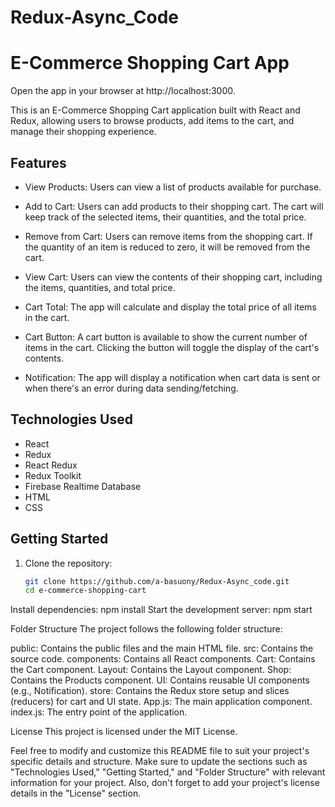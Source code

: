 # Redux-Async_Code
# E-Commerce Shopping Cart App

Open the app in your browser at http://localhost:3000.

This is an E-Commerce Shopping Cart application built with React and Redux, allowing users to browse products, add items to the cart, and manage their shopping experience.

## Features

- View Products: Users can view a list of products available for purchase.

- Add to Cart: Users can add products to their shopping cart. The cart will keep track of the selected items, their quantities, and the total price.

- Remove from Cart: Users can remove items from the shopping cart. If the quantity of an item is reduced to zero, it will be removed from the cart.

- View Cart: Users can view the contents of their shopping cart, including the items, quantities, and total price.

- Cart Total: The app will calculate and display the total price of all items in the cart.

- Cart Button: A cart button is available to show the current number of items in the cart. Clicking the button will toggle the display of the cart's contents.

- Notification: The app will display a notification when cart data is sent or when there's an error during data sending/fetching.

## Technologies Used

- React
- Redux
- React Redux
- Redux Toolkit
- Firebase Realtime Database
- HTML
- CSS

## Getting Started

1. Clone the repository:

   ```bash
   git clone https://github.com/a-basuony/Redux-Async_code.git
   cd e-commerce-shopping-cart

Install dependencies:
      npm install
Start the development server:
      npm start


Folder Structure
The project follows the following folder structure:

public: Contains the public files and the main HTML file.
src: Contains the source code.
components: Contains all React components.
Cart: Contains the Cart component.
Layout: Contains the Layout component.
Shop: Contains the Products component.
UI: Contains reusable UI components (e.g., Notification).
store: Contains the Redux store setup and slices (reducers) for cart and UI state.
App.js: The main application component.
index.js: The entry point of the application.


License
This project is licensed under the MIT License.

Feel free to modify and customize this README file to suit your project's specific details and structure. Make sure to update the sections such as "Technologies Used," "Getting Started," and "Folder Structure" with relevant information for your project. Also, don't forget to add your project's license details in the "License" section.


